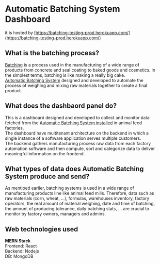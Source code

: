 # Automatic Batching System Dashboard

it is hosted by [https://batching-testing-prod.herokuapp.com/](https://batching-testing-prod.herokuapp.com/)

## What is the batching process?

[Batching](https://www.crossco.com/solutions/automation/automated-batching-system/) is a process used in the manufacturing of a wide range of products from concrete and seal coating to baked goods and cosmetics. In the simplest terms, batching is like making a really big cake. <br />[Automatic Batching System](https://www.linkedin.com/in/peymanahmadi/overlay/experience/1668126217/multiple-media-viewer/?treasuryMediaId=1599393650367) designed and developed to automate the process of weighing and mixing raw materials together to create a final product.

## What does the dashbaord panel do?

This is a dashboard designed and developed to collect and monitor data fetched from the [Automatic Batching System installed](https://www.linkedin.com/in/peymanahmadi/overlay/experience/1668126217/multiple-media-viewer/?treasuryMediaId=1599393650367) in animal feed factories.<br />
The dashboard have multitenant architecture on the backend in which a single instance of a software application serves multiple customers.<br /> The backend gathers manufacturing process raw data from each factory automation software and then compute, sort and categorize data to deliver meaningful information on the frontend.

## What types of data does Automatic Batching System produce and send?

As mentioed earlier, batching systems is used in a wide range of manufacturing products line like animal feed mills. Therefore, data such as raw materials (corn, wheat, ...), formulas, warehouses inventory, factory operators, the real amount of material weighing, date and time of batching, the amount of producing tolerance, daily batching stats, ... are crucial to monitor by factory owners, managers and admins.

## Web technologies used

**MERN Stack**<br />
Frontend: React<br />
Backend: Nodejs<br />
DB: MongoDB<br />
